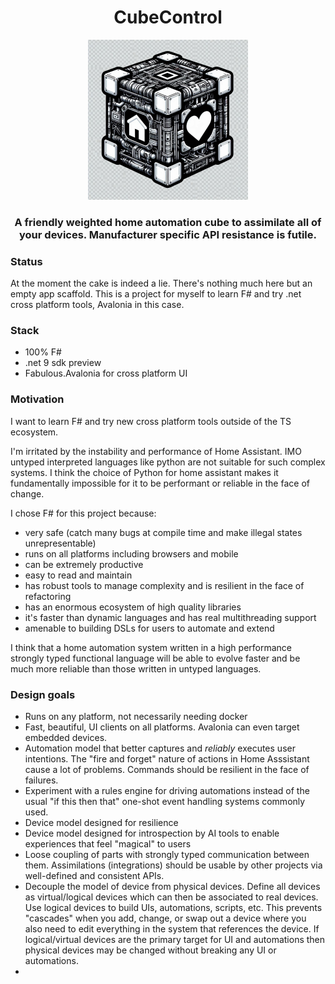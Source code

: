 

<div align="center">
<h1>CubeControl</h1>
  <img src="https://github.com/evelant/CubeControl/blob/main/assets/icon1.jpeg?raw=true" width="256" height="256" alt="description" />
    <h3>
A friendly weighted home automation cube to assimilate all of your devices. Manufacturer specific API resistance is futile.
</h3>
</div>


### Status

At the moment the cake is indeed a lie. There's nothing much here but an empty app scaffold. 
This is a project for myself to learn F# and try .net cross platform tools, Avalonia in this case.

### Stack
* 100% F#
* .net 9 sdk preview
* Fabulous.Avalonia for cross platform UI

### Motivation
I want to learn F# and try new cross platform tools outside of the TS ecosystem.

I'm irritated by the instability and performance of Home Assistant. 
IMO untyped interpreted languages like python are not suitable for such complex systems. 
I think the choice of Python for home assistant makes it fundamentally impossible for it to be performant or reliable in the face of change.

I chose F# for this project because:
* very safe (catch many bugs at compile time and make illegal states unrepresentable)
* runs on all platforms including browsers and mobile
* can be extremely productive
* easy to read and maintain
* has robust tools to manage complexity and is resilient in the face of refactoring
* has an enormous ecosystem of high quality libraries
* it's faster than dynamic languages and has real multithreading support
* amenable to building DSLs for users to automate and extend

I think that a home automation system written in a high performance strongly typed functional language will be able to evolve faster and be much more reliable than those written in untyped languages.

### Design goals

* Runs on any platform, not necessarily needing docker
* Fast, beautiful, UI clients on all platforms. Avalonia can even target embedded devices.
* Automation model that better captures and _reliably_ executes user intentions. The "fire and forget" nature of actions in Home Asssistant cause a lot of problems. Commands should be resilient in the face of failures.
* Experiment with a rules engine for driving automations instead of the usual "if this then that" one-shot event handling systems commonly used.
* Device model designed for resilience
* Device model designed for introspection by AI tools to enable experiences that feel "magical" to users
* Loose coupling of parts with strongly typed communication between them. Assimilations (integrations) should be usable by other projects via well-defined and consistent APIs.
* Decouple the model of device from physical devices. Define all devices as virtual/logical devices which can then be associated to real devices. Use logical devices to build UIs, automations, scripts, etc. This prevents "cascades" when you add, change, or swap out a device where you also need to edit everything in the system that references the device. If logical/virtual devices are the primary target for UI and automations then physical devices may be changed without breaking any UI or automations.
* 